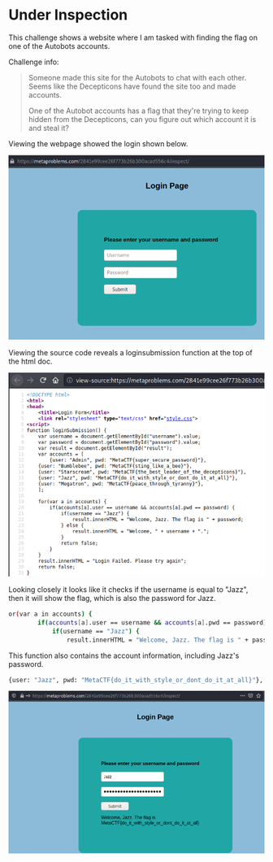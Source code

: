 # Under Inspection

This challenge shows a website where I am tasked with finding the flag on one of the Autobots accounts.

Challenge info:
>Someone made this site for the Autobots to chat with each other. Seems like the Decepticons have found the site too and made accounts.
>
>One of the Autobot accounts has a flag that they're trying to keep hidden from the Decepticons, can you figure out which account it is and steal it?

Viewing the webpage showed the login shown below.

![](inspection_1.png)

Viewing the source code reveals a loginsubmission function at the top of the html doc. 

![](inspection_2.png)

Looking closely it looks like it checks if the username is equal to "Jazz", then it will show the flag, which is also the password for Jazz.

```sh
or(var a in accounts) {
		if(accounts[a].user == username && accounts[a].pwd == password) {
			if(username == "Jazz") {
				result.innerHTML = "Welcome, Jazz. The flag is " + password;
```


This function also contains the account information, including Jazz's password.

```sh
{user: "Jazz", pwd: "MetaCTF{do_it_with_style_or_dont_do_it_at_all}"},
```

![](inspection_3.png)